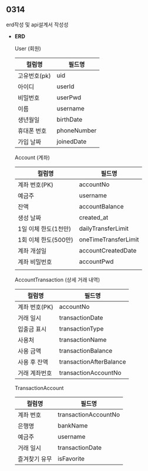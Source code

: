 ## 0314 

erd작성 및 api설계서 작성성

- **ERD**
    
    User (회원)
    
    | 컬럼명 | 필드명 |
    | --- | --- |
    | 고유번호(pk) | uid |
    | 아이디 | userId |
    | 비밀번호 | userPwd |
    | 이름 | username |
    | 생년월일 | birthDate |
    | 휴대폰 번호 | phoneNumber |
    | 가입 날짜 | joinedDate |
    
    Account (계좌)
    
    | 컬럼명 | 필드명 |
    | --- | --- |
    | 계좌 번호(PK) | accountNo |
    | 예금주 | username |
    | 잔액 | accountBalance |
    | 생성 날짜 | created_at |
    | 1일 이체 한도(1천만) | dailyTransferLimit |
    | 1회 이체 한도(500만) | oneTimeTransferLimit |
    | 계좌 개설일 | accountCreatedDate |
    | 계좌 비밀번호 | accountPwd |
    |  |  |
    
    AccountTransaction (상세 거래 내역)
    
    | 컬럼명 | 필드명 |
    | --- | --- |
    | 계좌 번호(PK) | accountNo |
    | 거래 일시 | transactionDate |
    | 입출금 표시 | transactionType |
    | 사용처 | transactionName |
    | 사용 금액 | transactionBalance |
    | 사용 후 잔액 | transactionAfterBalance |
    | 거래 계좌번호 | transactionAccountNo |
    
    TransactionAccount
    
    | 컬럼명 | 필드명 |
    | --- | --- |
    | 계좌 번호 | transactionAccountNo |
    | 은행명 | bankName |
    | 예금주 | username |
    | 거래 일시 | transactionDate |
    | 즐겨찾기 유무 | isFavorite |
